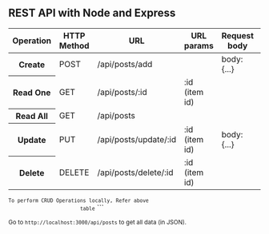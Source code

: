 ## REST API with Node and Express

<table class="table table-hover table-dark text-center">
                    <thead>
                    <tr>
                        <th scope="col">Operation</th>
                        <th scope="col">HTTP Method</th>
                        <th scope="col">URL</th>
                        <th scope="col">URL params</th>
                        <th scope="col">Request body</th>
                        <th scope="col">Example</th>
                    </tr>
                    </thead>
                    <tbody>
                    <tr>
                        <th scope="row">Create</th>
                        <td>POST</td>
                        <td>/api/posts/add</td>
                        <td></td>
                        <td>body: {...}</td>
                        <td>POST /api/posts/add body: {...}</td>
                    </tr>
                    <tr>
                        <th scope="row">Read One</th>
                        <td>GET</td>
                        <td>/api/posts/:id</td>
                        <td>:id (item id)</td>
                        <td></td>
                        <td>GET /api/posts/123</td>
                    </tr>
                    <tr>
                        <th scope="row">Read All</th>
                        <td>GET</td>
                        <td>/api/posts</td>
                        <td></td>
                        <td></td>
                        <td>GET /api/posts</td>
                    </tr>
                    <tr>
                        <th scope="row">Update</th>
                        <td>PUT</td>
                        <td>/api/posts/update/:id</td>
                        <td>:id (item id)</td>
                        <td>body: {...}</td>
                        <td>PUT /api/posts/update/123 body:{...}</td>
                    </tr>
                    <tr>
                        <th scope="row">Delete</th>
                        <td>DELETE</td>
                        <td>/api/posts/delete/:id</td>
                        <td>:id (item id)</td>
                        <td></td>
                        <td>DELETE /api/posts/delete/123</td>
                    </tr>
                    </tbody>
                </table>
                <small id="Help" class="form-text text-muted"><code>To perform CRUD Operations locally, Refer above
                        table</code></small>
```

<small id="Help" class="form-text text-muted">Go to <code>http://localhost:3000/api/posts</code> to get
                    all data (in JSON).
</small>

```
